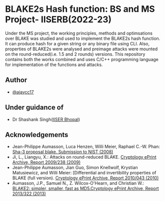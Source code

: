 
# BLAKE2s Hash function: BS and MS Project- IISERB(2022-23)

Under the MS project, the working principles, methods and optimsations over BLAKE was studied and used to implement the BLAKE2s hash function. It can produce hash for a given string or any binary file using CLI. Also, properties of BLAKE2s were analysed and preimage attacks were mounted on the round-reduced(i.e. 1.5 and 2 rounds) versions. This repository contains both the works combined and uses C/C++ programming language for implementation of the functions and attacks.
## Author

- [@ajaycc17](https://www.github.com/ajaycc17)

## Under guidance of

- Dr Shashank Singh([IISER Bhopal](https://sites.google.com/view/shashank))


## Acknowledgements

 - Jean-Philippe Aumasson, Luca Henzen, Willi Meier, Raphael C.-W. Phan: [Sha-3 proposal blake. Submission to NIST (2008)](https://www.aumasson.jp/blake/blake.pdf)
 - Ji, L., Liangyu, X.: Attacks on round-reduced BLAKE. [Cryptology ePrint Archive, Report 2009/238 (2009)](https://eprint.iacr.org/2009/238.pdf)
 - Jean-Philippe Aumasson, Jian Guo, Simon Knellwolf, Krystian Matusiewicz, and Willi Meier: [Differential and invertibility properties of BLAKE (full version). [Cryptology ePrint Archive, Report 2010/043 (2010)](https://eprint.iacr.org/2010/043.pdf)
 - Aumasson, J.P., Samuel N., Z. Wilcox-O'Hearn, and Christian W.: [BLAKE2: simpler, smaller, fast as MD5.Cryptology ePrint Archive, Report 2013/322 (2013)](https://eprint.iacr.org/2013/322.pdf)
